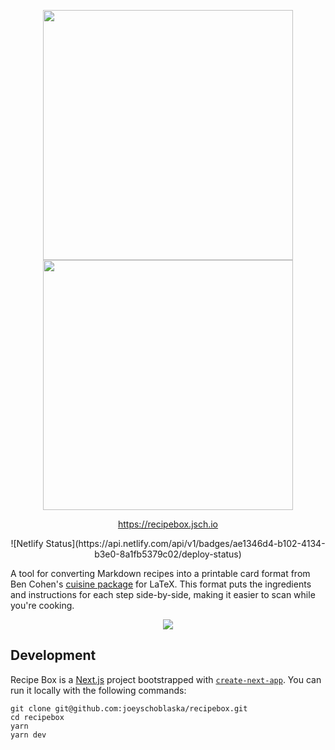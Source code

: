 <p align="center">
  <img width="400px" src="https://raw.githubusercontent.com/joeyschoblaska/recipebox/main/docs/logo-dark@2x.png#gh-dark-mode-only" />
  <img width="400px" src="https://raw.githubusercontent.com/joeyschoblaska/recipebox/main/docs/logo-light@2x.png#gh-light-mode-only" />
</p>

<p align="center">
  <a href="https://recipebox.jsch.io">https://recipebox.jsch.io</a>
</p>

<p align="center">
  ![Netlify Status](https://api.netlify.com/api/v1/badges/ae1346d4-b102-4134-b3e0-8a1fb5379c02/deploy-status)
</p>

A tool for converting Markdown recipes into a printable card format from Ben Cohen's [cuisine package](http://ftp.gwdg.de/pub/ctan/macros/latex/contrib/cuisine/cuisine.pdf) for LaTeX. This format puts the ingredients and instructions for each step side-by-side, making it easier to scan while you're cooking.

<p align="center">
  <img src="https://raw.githubusercontent.com/joeyschoblaska/recipebox/main/docs/screenshot.png">
</p>



## Development
Recipe Box is a [Next.js](https://nextjs.org/) project bootstrapped with [`create-next-app`](https://github.com/vercel/next.js/tree/canary/packages/create-next-app). You can run it locally with the following commands:

```
git clone git@github.com:joeyschoblaska/recipebox.git
cd recipebox
yarn
yarn dev
```
